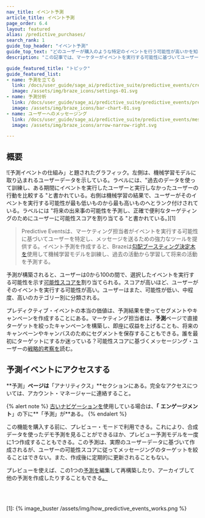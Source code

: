 ```yaml
---
nav_title: イベント予測
article_title: イベント予測
page_order: 6.4
layout: featured
alias: /predictive_purchases/
search_rank: 1
guide_top_header: "イベント予測"
guide_top_text: "どのユーザーが購入のような特定のイベントを行う可能性が高いかを知ることは、成長企業にとって極めて重要な洞察である。それがなければ、どのキャンペーンを作るかどうやって決めるのか？誰が割引やプロモーションを受けるべきか？限られた予算をどこに使うか？Brazeは、マーケティングチームが将来の行動を理解し、エンゲージメントと収益を最大化するキャンペーンにリソースを集中させることを容易にする機械学習モデルであるPredictive Events（旧Predictive Purchases）で、こうした疑問への回答を支援する。"
description: "この記事では、マーケターがイベントを実行する可能性に基づいてユーザーを特定し、メッセージを送る機能を提供するツール、プレディクティブ・イベント（以前はプレディクティブ・パーチェス）を取り上げる。"

guide_featured_title: "トピック"
guide_featured_list:
- name: 予測を立てる
  link: /docs/user_guide/sage_ai/predictive_suite/predictive_events/creating_an_event_prediction/
  image: /assets/img/braze_icons/settings-01.svg
- name: 予測分析
  link: /docs/user_guide/sage_ai/predictive_suite/predictive_events/prediction_analytics/
  image: /assets/img/braze_icons/bar-chart-01.svg
- name: ユーザーへのメッセージング
  link: /docs/user_guide/sage_ai/predictive_suite/predictive_events/messaging_users/
  image: /assets/img/braze_icons/arrow-narrow-right.svg

---
```


## 概要

![予測イベントの仕組み」と題されたグラフィック。左側は、機械学習モデルに取り込まれるユーザーデータを示している。ラベルには、"過去のデータを使って訓練し、ある期間にイベントを実行したユーザーと実行しなかったユーザーの行動を比較する "と書かれている。右側は機械学習の結果で、ユーザーがそのイベントを実行する可能性が最も低いものから最も高いものへとランク付けされている。ラベルには "将来の出来事の可能性を予測し、正確で便利なターゲティングのためにユーザーに可能性スコアを割り当てる "と書かれている。][1]

> Predictive Eventsは、マーケティング担当者がイベントを実行する可能性に基づいてユーザーを特定し、メッセージを送るための強力なツールを提供する。イベント予測を作成すると、Brazeは[勾配ブースティング決定木を](https://en.wikipedia.org/wiki/Gradient_boosting)使用して機械学習モデルを訓練し、過去の活動から学習して将来の活動を予測する。

予測が構築されると、ユーザーは0から100の間で、選択したイベントを実行する可能性を示す[可能性スコアを]({{site.baseurl}}/user_guide/predictive_suite/predictive_purchases/prediction_analytics/#purchase_score)割り当てられる。スコアが高いほど、ユーザーがそのイベントを実行する可能性が高い。ユーザーはまた、可能性が低い、中程度、高いのカテゴリー別に分類される。

プレディクティブ・イベントの本当の価値は、予測結果を使ってセグメントやキャンペーンを作成することにある。マーケティング担当者は、**予測**ページで直接ターゲットを絞ったキャンペーンを構築し、即座に収益を上げることも、将来のキャンペーンやキャンバスのためにセグメントを保存することもできる。誰を最初にターゲットにするか迷っている？可能性スコアに基づくメッセージング・ユーザーの[戦略的考察を]({{site.baseurl}}/user_guide/predictive_suite/predictive_purchases/messaging_users/#strategy)読む。

## 予測イベントにアクセスする

**予測」**ページは**「アナリティクス」**セクションにある。完全なアクセスについては、アカウント・マネージャーに連絡すること。

{% alert note %}
[古いナビゲーションを]({{site.baseurl}}/navigation)使用している場合は、**「** **エンゲージメント**」の下に**「予測」が**ある。
{% endalert %}

この機能を購入する前に、プレビュー・モードで利用できる。これにより、合成データを使ったデモ予測を見ることができるほか、プレビュー予測モデルを一度に1つ作成することもできる。この予測は、実際のユーザーデータに基づいて作成されるが、ユーザーの可能性スコアに従ってメッセージングのターゲットを絞ることはできない。また、作成後に定期的に更新されることもない。

プレビューを使えば、この1つの[予測を]({{site.baseurl}}/user_guide/predictive_suite/predictive_purchases/prediction_analytics/#prediction_quality)編集して再構築したり、アーカイブして他の予測を作成したりすることもできる[。]({{site.baseurl}}/user_guide/predictive_suite/predictive_purchases/creating_a_purchase_prediction/#audience)

<br><br>

[1]: {% image_buster /assets/img/how_predictive_events_works.png %}

